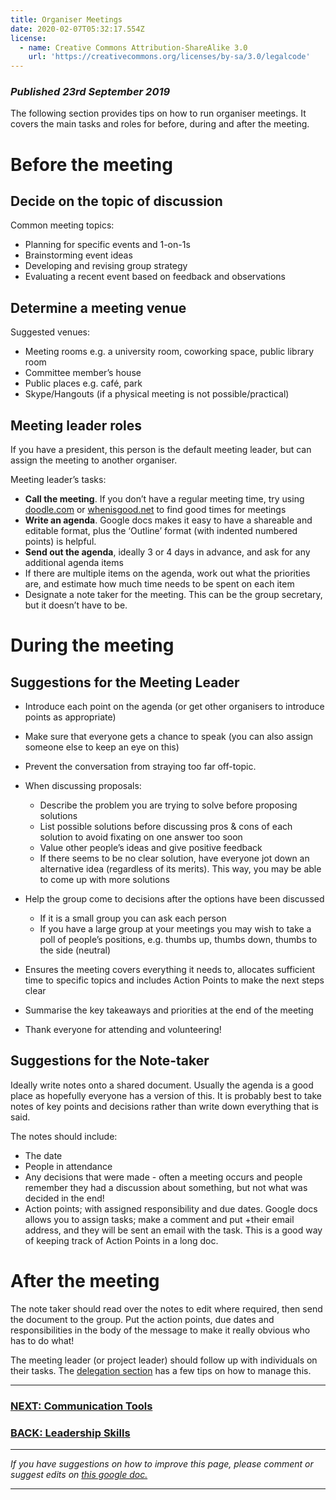 ```yaml
---
title: Organiser Meetings
date: 2020-02-07T05:32:17.554Z
license:
  - name: Creative Commons Attribution-ShareAlike 3.0
    url: 'https://creativecommons.org/licenses/by-sa/3.0/legalcode'
---
```

### _Published 23rd September 2019_

The following section provides tips on how to run organiser meetings. It covers the main tasks and roles for before, during and after the meeting. 

# Before the meeting

## Decide on the topic of discussion

Common meeting topics:

* Planning for specific events and 1-on-1s
* Brainstorming event ideas
* Developing and revising group strategy
* Evaluating a recent event based on feedback and observations

## Determine a meeting venue

Suggested venues:

* Meeting rooms e.g. a university room, coworking space, public library room
* Committee member’s house 
* Public places e.g. café, park
* Skype/Hangouts (if a physical meeting is not possible/practical)

## Meeting leader roles
If you have a president, this person is the default meeting leader, but can assign the meeting to another organiser. 

Meeting leader’s tasks:

* **Call the meeting**. If you don’t have a regular meeting time, try using <a target="_blank" href="https://doodle.com/">doodle.com</a> or <a target="_blank" href="http://whenisgood.net/">whenisgood.net</a> to find good times for meetings
* **Write an agenda**. Google docs makes it easy to have a shareable and editable format, plus the ‘Outline’ format (with indented numbered points) is helpful.
* **Send out the agenda**, ideally 3 or 4 days in advance, and ask for any additional agenda items
* If there are multiple items on the agenda, work out what the priorities are, and estimate how much time needs to be spent on each item
* Designate a note taker for the meeting. This can be the group secretary, but it doesn’t have to be.

# During the meeting

## Suggestions for the Meeting Leader

* Introduce each point on the agenda (or get other organisers to introduce points as appropriate)
* Make sure that everyone gets a chance to speak (you can also assign someone else to keep an eye on this)
* Prevent the conversation from straying too far off-topic.

* When discussing proposals:
    * Describe the problem you are trying to solve before proposing solutions
    * List possible solutions before discussing pros & cons of each solution to avoid fixating on one answer too soon
    * Value other people’s ideas and give positive feedback
    * If there seems to be no clear solution, have everyone jot down an alternative idea (regardless of its merits). This way, you may be able to come up with more solutions
* Help the group come to decisions after the options have been discussed 
    * If it is a small group you can ask each person
    * If you have a large group at your meetings you may wish to take a poll of people’s positions, e.g. thumbs up, thumbs down, thumbs to the side (neutral)
* Ensures the meeting covers everything it needs to, allocates sufficient time to specific topics and includes Action Points to make the next steps clear
* Summarise the key takeaways and priorities at the end of the meeting
* Thank everyone for attending and volunteering!
 
## Suggestions for the Note-taker
Ideally write notes onto a shared document. Usually the agenda is a good place as hopefully everyone has a version of this. It is probably best to take notes of key points and decisions rather than write down everything that is said. 

The notes should include:

* The date
* People in attendance
* Any decisions that were made - often a meeting occurs and people remember they had a discussion about something, but not what was decided in the end!
* Action points; with assigned responsibility and due dates. Google docs allows you to assign tasks; make a comment and put +their email address, and they will be sent an email with the task. This is a good way of keeping track of Action Points in a long doc.

# After the meeting
The note taker should read over the notes to edit where required, then send the document to the group. Put the action points, due dates and responsibilities in the body of the message to make it really obvious who has to do what!

The meeting leader (or project leader) should follow up with individuals on their tasks. The <a target="_blank" href="/tips/articles/leadership#delegation">delegation section</a> has a few tips on how to manage this.

<hr>

### [NEXT: Communication Tools](/tips/articles/communication-tools/)

### [BACK: Leadership Skills](/tips/articles/leadership/)

<hr>

_If you have suggestions on how to improve this page, please comment or suggest edits on_ <a target="_blank" href="https://docs.google.com/document/d/1zf9FTkDD63JADAgVyUeh6OuJ2ec5mhBPTzsxF-ogdbQ/edit?usp=sharing">_this google doc._</a>

<hr>
